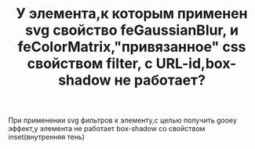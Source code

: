 ﻿---
title: "У элемента,к которым применен svg свойство feGaussianBlur, и feColorMatrix,&quot;привязанное&quot; css свойством filter, с URL-id,box-shadow не работает?"
se.owner.user_id: 435182
se.owner.display_name: "Geharka"
se.owner.link: "https://ru.meta.stackoverflow.com/users/435182/geharka"
se.link: "https://ru.meta.stackoverflow.com/questions/11732/%d0%a3-%d1%8d%d0%bb%d0%b5%d0%bc%d0%b5%d0%bd%d1%82%d0%b0-%d0%ba-%d0%ba%d0%be%d1%82%d0%be%d1%80%d1%8b%d0%bc-%d0%bf%d1%80%d0%b8%d0%bc%d0%b5%d0%bd%d0%b5%d0%bd-svg-%d1%81%d0%b2%d0%be%d0%b9%d1%81%d1%82%d0%b2%d0%be-fegaussianblur-%d0%b8-fecolormatrix-%d0%bf%d1%80%d0%b8%d0%b2"
se.question_id: 11732
se.post_type: question
---
<p>При применении svg фильтров к элементу,с целью получить gooey эффект,у элемента не работает box-shadow со свойством inset(внутренняя тень)</p>
